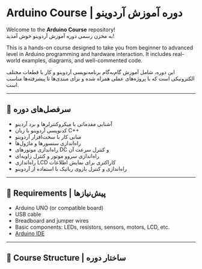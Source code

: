 # Arduino Course | دوره آموزش آردوینو

Welcome to the **Arduino Course** repository!  
به مخزن رسمی دوره آموزش آردوینو خوش آمدید!

This is a hands-on course designed to take you from beginner to advanced level in Arduino programming and hardware interaction. It includes real-world examples, diagrams, and well-commented code.

این دوره، شامل آموزش گام‌به‌گام برنامه‌نویسی آردوینو و کار با قطعات مختلف الکترونیکی است که با پروژه‌های عملی همراه شده و برای مبتدی‌ها تا پیشرفته‌ها مناسب است.

---

## 🎯 سرفصل‌های دوره

- آشنایی مقدماتی با میکروکنترلرها و برد آردینو  
- کدنویسی آردوینو با زبان C++  
- مبانی کار با سخت‌افزار آردوینو  
- راه‌اندازی سنسورها و ماژول‌ها  
- راه‌اندازی موتورهای DC و کنترل سرعت آن  
- راه‌اندازی سروو موتور و کنترل زاویه‌ای  
- راه‌اندازی LCD کاراکتری برای نمایش اطلاعات  
- راه‌اندازی و کنترل بازوی رباتیک با استفاده از آردوینو  

---

## 🧰 Requirements | پیش‌نیازها

- Arduino UNO (or compatible board)  
- USB cable  
- Breadboard and jumper wires  
- Basic components: LEDs, resistors, sensors, motors, LCD, etc.  
- [Arduino IDE](https://www.arduino.cc/en/software)

---

## 📁 Course Structure | ساختار دوره

